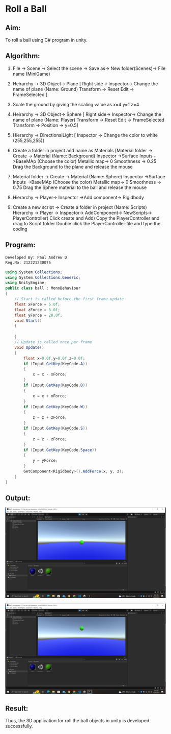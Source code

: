 # Roll a Ball

## Aim:
To roll a ball using C# program in unity.

## Algorithm:

1. File -> Scene -> Select the scene -> Save as-> New folder(Scenes)-> File name (MiniGame)

2. Heirarchy -> 3D Object-> Plane 
[ Right side-> Inspector-> Change the name of plane (Name: Ground)
Transform -> Reset
Edit -> FrameSelected ]

3. Scale the ground by giving the scaling value as x=4 y=1 z=4

4. Heirarchy -> 3D Object-> Sphere
[ Right side-> Inspector-> Change the name of plane (Name: Player)
Transform -> Reset
Edit -> FrameSelected 
Transform -> Position -> y=0.5]

5. Hierarchy -> DirectionalLight
[ Inspector -> Change the color to white (255,255,255)]

6. Create a folder in project and name as Materials
[Material folder -> Create -> Material (Name: Background)
Inspector ->Surface Inputs ->BaseMAp (Choose the color)
Metallic map-> 0
Smoothness -> 0.25
Drag the Background to the plane and release the mouse

7. Material folder -> Create -> Material (Name: Sphere)
Inspector ->Surface Inputs ->BaseMAp (Choose the color)
Metallic map-> 0
Smoothness -> 0.75
Drag the Sphere material to the ball and release the mouse

8. Hierarchy -> Player-> Inspector ->Add component-> Rigidbody

9. Create a new script -> Create a folder in project (Name: Scripts)
Hierarchy -> Player -> Inspector-> AddComponent-> NewScripts-> PlayerController( Click create and Add)
Copy the PlayerController and drag to Script folder
Double click the PlayerController file and type the coding

## Program:
```
Developed By: Paul Andrew D
Reg.No: 212221230075
```
```c#
using System.Collections;
using System.Collections.Generic;
using UnityEngine;
public class ball : MonoBehaviour 
{
    // Start is called before the first frame update
    float xForce = 5.0f;
    float zForce = 5.0f;
    float yForce = 20.0f;
    void Start()
    {
     
    }
    // Update is called once per frame
    void Update()
    {
        float x=0.0f,y=0.0f,z=0.0f;
        if (Input.GetKey(KeyCode.A))
        {
            x = x - xForce;
        }
        if (Input.GetKey(KeyCode.D))
        {
            x = x + xForce;
        }
        if (Input.GetKey(KeyCode.W))
        {
            z = z + zForce;
        }
        if (Input.GetKey(KeyCode.S))
        {
            z = z - zForce;
        }
        if (Input.GetKey(KeyCode.Space))
        {
            y = yForce;
        }
        GetComponent<Rigidbody>().AddForce(x, y, z);
    }
}
```
## Output:
![Alt text](ot1.png)

![Alt text](ot2.png)

## Result:
Thus, the 3D application for roll the ball objects in unity is developed successfully.
